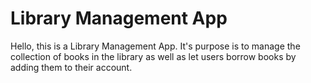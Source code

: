 # Library Management App
Hello, this is a Library Management App. It's purpose is to manage the collection of books in the library as well as let users borrow books by adding them to their account.